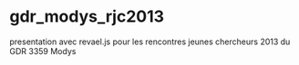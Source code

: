 gdr_modys_rjc2013
=================

presentation avec revael.js pour les rencontres jeunes chercheurs 2013 du GDR 3359 Modys
